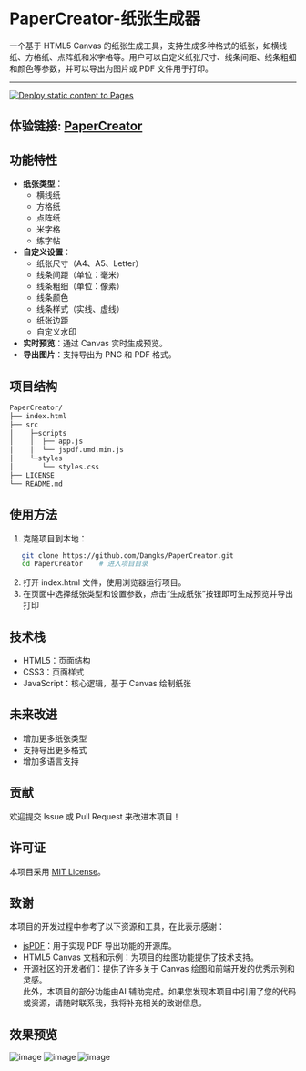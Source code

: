 # PaperCreator-纸张生成器 
一个基于 HTML5 Canvas 的纸张生成工具，支持生成多种格式的纸张，如横线纸、方格纸、点阵纸和米字格等。用户可以自定义纸张尺寸、线条间距、线条粗细和颜色等参数，并可以导出为图片或 PDF 文件用于打印。

---
[![Deploy static content to Pages](https://github.com/Dangks/PaperCreator/actions/workflows/static.yml/badge.svg)](https://github.com/Dangks/PaperCreator/actions/workflows/static.yml)

## 体验链接: [PaperCreator](https://dangks.github.io/PaperCreator/)

## 功能特性
- **纸张类型**：
  - 横线纸
  - 方格纸
  - 点阵纸
  - 米字格
  - 练字帖
- **自定义设置**：
  - 纸张尺寸（A4、A5、Letter）
  - 线条间距（单位：毫米）
  - 线条粗细（单位：像素）
  - 线条颜色
  - 线条样式（实线、虚线）
  - 纸张边距
  - 自定义水印
- **实时预览**：通过 Canvas 实时生成预览。
- **导出图片**：支持导出为 PNG 和 PDF 格式。


## 项目结构
```bash
PaperCreator/   
├── index.html  
├── src
│    ├─scripts  
│    │  ├── app.js  
│    │  └── jspdf.umd.min.js  
│    └─styles  
│       └── styles.css   
├── LICENSE  
└── README.md  
```


## 使用方法
1. 克隆项目到本地：
```bash
   git clone https://github.com/Dangks/PaperCreator.git
   cd PaperCreator    # 进入项目目录
```
2. 打开 index.html 文件，使用浏览器运行项目。
3. 在页面中选择纸张类型和设置参数，点击“生成纸张”按钮即可生成预览并导出打印


## 技术栈
- HTML5：页面结构
- CSS3：页面样式
- JavaScript：核心逻辑，基于 Canvas 绘制纸张


## 未来改进
- 增加更多纸张类型
- 支持导出更多格式
- 增加多语言支持


## 贡献
欢迎提交 Issue 或 Pull Request 来改进本项目！


## 许可证
本项目采用 [MIT License](LICENSE)。


## 致谢
本项目的开发过程中参考了以下资源和工具，在此表示感谢：
- [jsPDF](https://github.com/parallax/jsPDF)：用于实现 PDF 导出功能的开源库。
- HTML5 Canvas 文档和示例：为项目的绘图功能提供了技术支持。
- 开源社区的开发者们：提供了许多关于 Canvas 绘图和前端开发的优秀示例和灵感。  
此外，本项目的部分功能由AI 辅助完成。如果您发现本项目中引用了您的代码或资源，请随时联系我，我将补充相关的致谢信息。


## 效果预览
![image](https://github.com/user-attachments/assets/2a9cf9c7-9687-4e56-87b3-2ec49d020efe)
![image](https://github.com/user-attachments/assets/52369a74-7ae9-4a99-86ff-69490e020f0d)
![image](https://github.com/user-attachments/assets/2a919ea5-9fef-45bc-bcd8-88cc8aa967a8)


